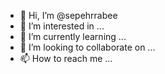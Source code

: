 - 👋 Hi, I’m @sepehrrabee
- 👀 I’m interested in ...
- 🌱 I’m currently learning ...
- 💞️ I’m looking to collaborate on ...
- 📫 How to reach me ...

<!---
sepehrrabee/sepehrrabee is a ✨ special ✨ repository because its `README.md` (this file) appears on your GitHub profile.
You can click the Preview link to take a look at your changes.
--->
